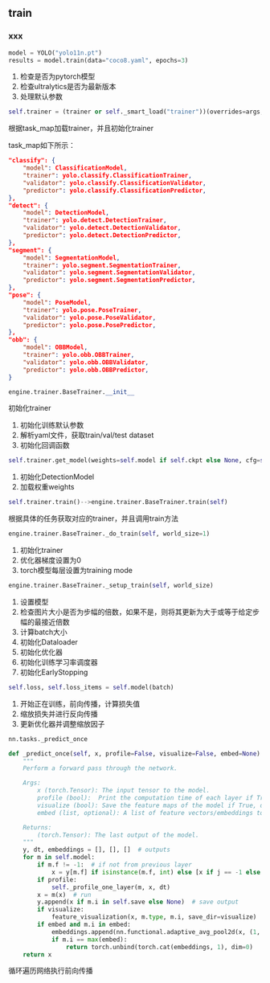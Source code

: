 ## train

### xxx

```python
model = YOLO("yolo11n.pt")
results = model.train(data="coco8.yaml", epochs=3)
```

1. 检查是否为pytorch模型
2. 检查ultralytics是否为最新版本
3. 处理默认参数

```python
self.trainer = (trainer or self._smart_load("trainer"))(overrides=args, _callbacks=self.callbacks)
```

根据task_map加载trainer，并且初始化trainer

task_map如下所示：

```json
"classify": {
	"model": ClassificationModel,
	"trainer": yolo.classify.ClassificationTrainer,
	"validator": yolo.classify.ClassificationValidator,
	"predictor": yolo.classify.ClassificationPredictor,
},
"detect": {
	"model": DetectionModel,
	"trainer": yolo.detect.DetectionTrainer,
	"validator": yolo.detect.DetectionValidator,
	"predictor": yolo.detect.DetectionPredictor,
},
"segment": {
	"model": SegmentationModel,
	"trainer": yolo.segment.SegmentationTrainer,
	"validator": yolo.segment.SegmentationValidator,
	"predictor": yolo.segment.SegmentationPredictor,
},
"pose": {
	"model": PoseModel,
	"trainer": yolo.pose.PoseTrainer,
	"validator": yolo.pose.PoseValidator,
	"predictor": yolo.pose.PosePredictor,
},
"obb": {
	"model": OBBModel,
	"trainer": yolo.obb.OBBTrainer,
	"validator": yolo.obb.OBBValidator,
	"predictor": yolo.obb.OBBPredictor,
}
```

```python
engine.trainer.BaseTrainer.__init__
```

初始化trainer

1. 初始化训练默认参数
2. 解析yaml文件，获取train/val/test dataset
3. 初始化回调函数

```python
self.trainer.get_model(weights=self.model if self.ckpt else None, cfg=self.model.yaml)
```

1. 初始化DetectionModel
2. 加载权重weights

```python
self.trainer.train()-->engine.trainer.BaseTrainer.train(self)
```

根据具体的任务获取对应的trainer，并且调用train方法

```python
engine.trainer.BaseTrainer._do_train(self, world_size=1)
```

1. 初始化trainer
2. 优化器梯度设置为0
3. torch模型每层设置为training mode

```python
engine.trainer.BaseTrainer._setup_train(self, world_size)
```

1. 设置模型
2. 检查图片大小是否为步幅的倍数，如果不是，则将其更新为大于或等于给定步幅的最接近倍数
3. 计算batch大小
4. 初始化Dataloader
5. 初始化优化器
6. 初始化训练学习率调度器
7. 初始化EarlyStopping



```python
self.loss, self.loss_items = self.model(batch)
```

1. 开始正在训练，前向传播，计算损失值
2. 缩放损失并进行反向传播
3. 更新优化器并调整缩放因子



```python
nn.tasks._predict_once

def _predict_once(self, x, profile=False, visualize=False, embed=None):
	"""
	Perform a forward pass through the network.

	Args:
		x (torch.Tensor): The input tensor to the model.
		profile (bool):  Print the computation time of each layer if True, defaults to False.
		visualize (bool): Save the feature maps of the model if True, defaults to False.
		embed (list, optional): A list of feature vectors/embeddings to return.

	Returns:
		(torch.Tensor): The last output of the model.
	"""
	y, dt, embeddings = [], [], []  # outputs
	for m in self.model:
		if m.f != -1:  # if not from previous layer
			x = y[m.f] if isinstance(m.f, int) else [x if j == -1 else y[j] for j in m.f]  # from earlier layers
		if profile:
			self._profile_one_layer(m, x, dt)
		x = m(x)  # run
		y.append(x if m.i in self.save else None)  # save output
		if visualize:
			feature_visualization(x, m.type, m.i, save_dir=visualize)
		if embed and m.i in embed:
			embeddings.append(nn.functional.adaptive_avg_pool2d(x, (1, 1)).squeeze(-1).squeeze(-1))  # flatten
			if m.i == max(embed):
				return torch.unbind(torch.cat(embeddings, 1), dim=0)
	return x
```



循环遍历网络执行前向传播

























